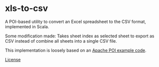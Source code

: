 xls-to-csv
==========

A POI-based utility to convert an Excel spreadsheet to the CSV format, implemented in Scala.

Some modification made: Takes sheet index as selected sheet to export as CSV instead of combine all sheets into a single CSV file.

This implementation is loosely based on an [Apache POI example code](http://svn.apache.org/repos/asf/poi/trunk/src/examples/src/org/apache/poi/ss/examples/ToCSV.java).

[License](LICENSE.md)
